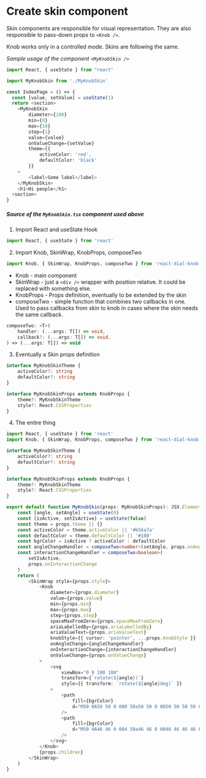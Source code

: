 # Create skin component
Skin components are responsible for visual representation.
They are also responsible to pass-down props to `<Knob />`.

Knob works only in a controlled mode. Skins are following the same.

*Sample usage of the component `<MyKnobSkin />`*

```typescript
import React, { useState } from "react"

import MyKnobSkin from './MyKnobSkin'

const IndexPage = () => {
  const [value, setValue] = useState(1)
  return <section>
    <MyKnobSkin
        diameter={180}
        min={0}
        max={10}
        step={1}
        value={value}
        onValueChange={setValue}
        theme={{
            activeColor: 'red',
            defaultColor: 'black'
        }}
    >
        <label>Some label</label>
    </MyKnobSkin>
    <h1>Hi people</h1>
  <section>
}
```

##### Source of the `MyKnobSkin.tsx` component used above

1. Import React and useState Hook
```typescript
import React, { useState } from 'react'
```
2. Import Knob, SkinWrap, KnobProps, composeTwo
```typescript
import Knob, { SkinWrap, KnobProps, composeTwo } from 'react-dial-knob'
```
* Knob - main component
* SkinWrap - just a `<div />` wrapper with position relative. It could be replaced with something else.
* KnobProps - Props definition, eventually to be extended by the skin
* composeTwo - simple function that combines two callbacks in one. Used to pass callbacks from skin to knob in cases where the skin needs the same callback.
```typescript
composeTwo: <T>(
    handler: (...args: T[]) => void,
    callback?: (...args: T[]) => void,
) => (...args: T[]) => void
```

3. Eventually a Skin props definition
```typescript
interface MyKnobSkinTheme {
    activeColor?: string
    defaultColor?: string
}

interface MyKnobSkinProps extends KnobProps {
    theme?: MyKnobSkinTheme
    style?: React.CSSProperties
}
```

4. The entire thing
```typescript
import React, { useState } from 'react'
import Knob, { SkinWrap, KnobProps, composeTwo } from 'react-dial-knob'

interface MyKnobSkinTheme {
    activeColor?: string
    defaultColor?: string
}

interface MyKnobSkinProps extends KnobProps {
    theme?: MyKnobSkinTheme
    style?: React.CSSProperties
}

export default function MyKnobSkin(props: MyKnobSkinProps): JSX.Element {
    const [angle, setAngle] = useState(0)
    const [isActive, setIsActive] = useState(false)
    const theme = props.theme || {}
    const activeColor = theme.activeColor || '#b56a7a'
    const defaultColor = theme.defaultColor || '#100'
    const bgrColor = isActive ? activeColor : defaultColor
    const angleChangeHandler = composeTwo<number>(setAngle, props.onAngleChange)
    const interactionChangeHandler = composeTwo<boolean>(
        setIsActive,
        props.onInteractionChange
    )
    return (
        <SkinWrap style={props.style}>
            <Knob
                diameter={props.diameter}
                value={props.value}
                min={props.min}
                max={props.max}
                step={props.step}
                spaceMaxFromZero={props.spaceMaxFromZero}
                ariaLabelledBy={props.ariaLabelledBy}
                ariaValueText={props.ariaValueText}
                knobStyle={{ cursor: 'pointer', ...props.knobStyle }}
                onAngleChange={angleChangeHandler}
                onInteractionChange={interactionChangeHandler}
                onValueChange={props.onValueChange}
            >
                <svg
                    viewBox="0 0 100 100"
                    transform={`rotate(${angle})`}
                    style={{ transform: `rotate(${angle}deg)` }}
                >
                    <path
                        fill={bgrColor}
                        d="M50 0A50 50 0 000 50a50 50 0 0050 50 50 50 0 0050-50A50 50 0 0050 0zm0 2a48 48 0 0148 48 48 48 0 01-48 48A48 48 0 012 50 48 48 0 0150 2z"
                    />
                    <path
                        fill={bgrColor}
                        d="M50 4A46 46 0 004 50a46 46 0 0046 46 46 46 0 0046-46A46 46 0 0050 4zm0 2.141a4.276 4.276 0 014.276 4.277A4.276 4.276 0 0150 14.694a4.276 4.276 0 01-4.276-4.276A4.276 4.276 0 0150 6.141z"
                    />
                </svg>
            </Knob>
            {props.children}
        </SkinWrap>
    )
}
```
